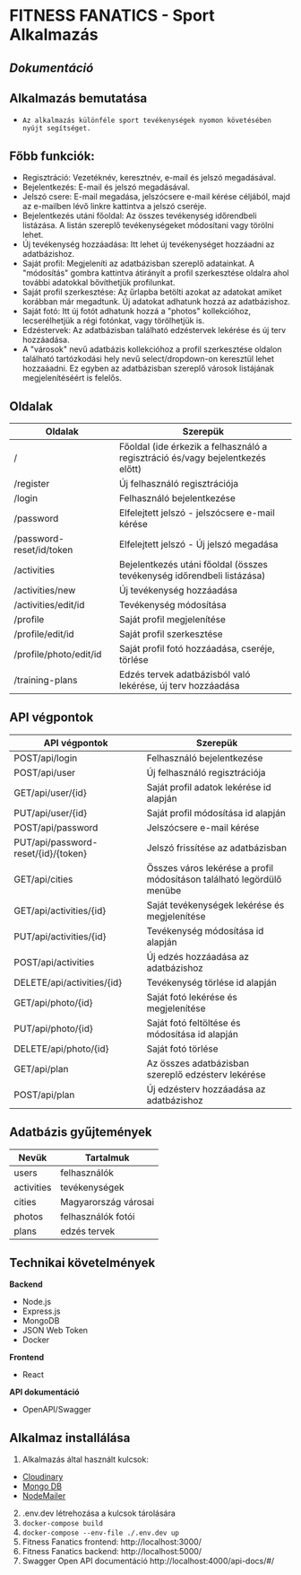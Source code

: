 # FITNESS FANATICS - Sport Alkalmazás

## _Dokumentáció_

## Alkalmazás bemutatása

-     Az alkalmazás különféle sport tevékenységek nyomon követésében nyújt segítséget.

## Főbb funkciók:

- Regisztráció: Vezetéknév, keresztnév, e-mail és jelszó megadásával.
- Bejelentkezés: E-mail és jelszó megadásával.
- Jelszó csere: E-mail megadása, jelszócsere e-mail kérése céljából, majd az e-mailben lévő linkre kattintva a jelszó cseréje.
- Bejelentkezés utáni főoldal: Az összes tevékenység időrendbeli listázása. A listán szereplő tevékenységeket módosítani vagy törölni lehet.
- Új tevékenység hozzáadása: Itt lehet új tevékenységet hozzáadni az adatbázishoz.
- Saját profil: Megjeleníti az adatbázisban szereplő adatainkat. A "módosítás" gombra kattintva átirányít a profil szerkesztése oldalra ahol további adatokkal bővíthetjük profilunkat.
- Saját profil szerkesztése: Az űrlapba betölti azokat az adatokat amiket korábban már megadtunk. Új adatokat adhatunk hozzá az adatbázishoz.
- Saját fotó: Itt új fotót adhatunk hozzá a "photos" kollekcióhoz, lecserélhetjük a régi fotónkat, vagy törölhetjük is.
- Edzéstervek: Az adatbázisban található edzéstervek lekérése és új terv hozzáadása.
- A "városok" nevű adatbázis kollekcióhoz a profil szerkesztése oldalon található tartózkodási hely nevű select/dropdown-on keresztül lehet hozzaáadni. Ez egyben az adatbázisban szereplő városok listájának megjelenítéséért is felelős.

## Oldalak

| Oldalak                | Szerepük                                                                       |
| ---------------------- | ------------------------------------------------------------------------------ |
| /                      | Főoldal (ide érkezik a felhasználó a regisztráció és/vagy bejelentkezés előtt) |
| /register              | Új felhasználó regisztrációja                                                  |
| /login                 | Felhasználó bejelentkezése                                                     |
| /password              | Elfelejtett jelszó - jelszócsere e-mail kérése                                 |
| /password-reset/id/token     | Elfelejtett jelszó - Új jelszó megadása                                        |
| /activities            | Bejelentkezés utáni főoldal (összes tevékenység időrendbeli listázása)         |
| /activities/new        | Új tevékenység hozzáadása                                                      |
| /activities/edit/id    | Tevékenység módosítása                                                         |
| /profile               | Saját profil megjelenítése                                                     |
| /profile/edit/id       | Saját profil szerkesztése                                                      |
| /profile/photo/edit/id | Saját profil fotó hozzáadása, cseréje, törlése                                 |
| /training-plans        | Edzés tervek adatbázisból való lekérése, új terv hozzáadása                    |

## API végpontok

| API végpontok               | Szerepük                                                              |
| --------------------------- | --------------------------------------------------------------------- |
| POST/api/login              | Felhasználó bejelentkezése                                            |
| POST/api/user               | Új felhasználó regisztrációja                                         |
| GET/api/user/{id}           | Saját profil adatok lekérése id alapján                               |
| PUT/api/user/{id}           | Saját profil módosítása id alapján                                    |
| POST/api/password           | Jelszócsere e-mail kérése                                             |
| PUT/api/password-reset/{id}/{token} | Jelszó frissítése az adatbázisban                                     |
| GET/api/cities              | Összes város lekérése a profil módosításon található legördülő menübe |
| GET/api/activities/{id}     | Saját tevékenységek lekérése és megjelenítése                         |
| PUT/api/activities/{id}     | Tevékenység módosítása id alapján                                     |
| POST/api/activities         | Új edzés hozzáadása az adatbázishoz                                   |
| DELETE/api/activities/{id}  | Tevékenység törlése id alapján                                        |
| GET/api/photo/{id}          | Saját fotó lekérése és megjelenítése                                  |
| PUT/api/photo/{id}          | Saját fotó feltöltése és módosítása id alapján                        |
| DELETE/api/photo/{id}       | Saját fotó törlése                                                    |
| GET/api/plan                | Az összes adatbázisban szereplő edzésterv lekérése                    |
| POST/api/plan               | Új edzésterv hozzáadása az adatbázishoz                               |

## Adatbázis gyűjtemények

| Nevük      | Tartalmuk            |
| ---------- | -------------------- |
| users      | felhasználók         |
| activities | tevékenységek        |
| cities     | Magyarország városai |
| photos     | felhasználók fotói   |
| plans      | edzés tervek         |

## Technikai követelmények

**Backend**

- Node.js
- Express.js
- MongoDB
- JSON Web Token
- Docker

**Frontend**

- React

**API dokumentáció**

- OpenAPI/Swagger

## Alkalmaz installálása

1. Alkalmazás által használt kulcsok:
  - [Cloudinary](https://cloudinary.com)
  - [Mongo DB](https://www.mongodb.com)
  - [NodeMailer](https://nodemailer.com)

2. .env.dev létrehozása a kulcsok tárolására
3. ``` docker-compose build ```
6. ``` docker-compose --env-file ./.env.dev up ```
7. Fitness Fanatics frontend: http://localhost:3000/
8. Fitness Fanatics backend: http://localhost:5000/
9. Swagger Open API documentáció http://localhost:4000/api-docs/#/

